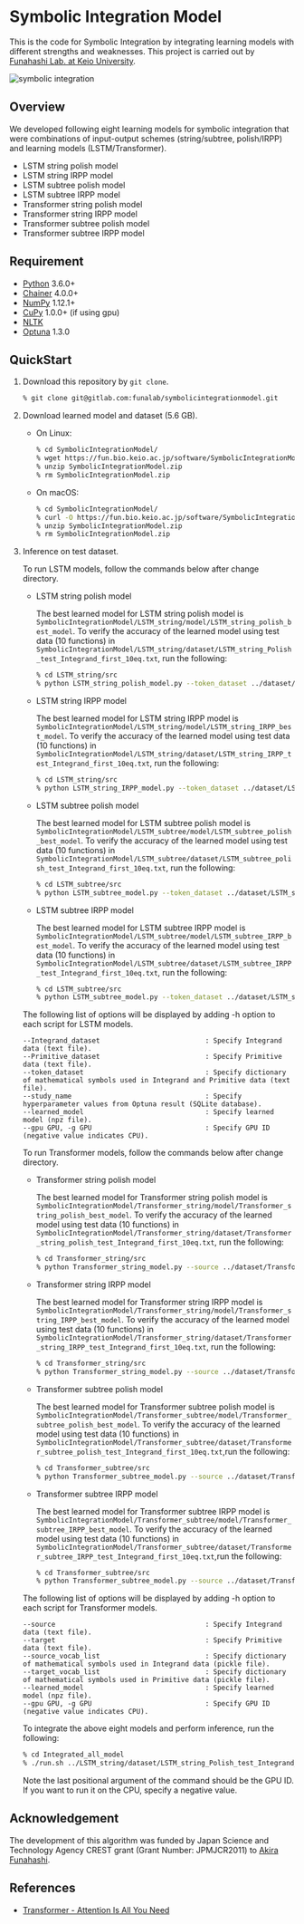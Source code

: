 # Symbolic Integration Model 

This is the code for Symbolic Integration by integrating learning models with different strengths and weaknesses.
This project is carried out by [Funahashi Lab. at Keio University](https://fun.bio.keio.ac.jp/).

![symbolic integration](https://gitlab.com/funalab/symbolicintegrationmodel/-/raw/images/image1.png)

## Overview

We developed following eight learning models for symbolic integration that were combinations of input-output schemes (string/subtree, polish/IRPP) and learning models (LSTM/Transformer).

- LSTM string polish model
- LSTM string IRPP model
- LSTM subtree polish model
- LSTM subtree IRPP model
- Transformer string polish model
- Transformer string IRPP model
- Transformer subtree polish model
- Transformer subtree IRPP model


## Requirement

- [Python](https://www.python.org/) 3.6.0+
- [Chainer](https://github.com/chainer/chainer/) 4.0.0+
- [NumPy](https://github.com/numpy/numpy) 1.12.1+
- [CuPy](https://github.com/cupy/cupy) 1.0.0+ (if using gpu)
- [NLTK](https://www.nltk.org/)
- [Optuna](https://github.com/optuna/optuna/releases/tag/v1.3.0) 1.3.0


## QuickStart

1. Download this repository by `git clone`.

   ```sh
   % git clone git@gitlab.com:funalab/symbolicintegrationmodel.git
   ```

2. Download learned model and dataset (5.6 GB).

   - On Linux:
     ```sh
     % cd SymbolicIntegrationModel/
     % wget https://fun.bio.keio.ac.jp/software/SymbolicIntegrationModel/SymbolicIntegrationModel.zip
     % unzip SymbolicIntegrationModel.zip
     % rm SymbolicIntegrationModel.zip
     ```
   - On macOS:
     ```sh
     % cd SymbolicIntegrationModel/
     % curl -O https://fun.bio.keio.ac.jp/software/SymbolicIntegrationModel/SymbolicIntegrationModel.zip
     % unzip SymbolicIntegrationModel.zip
     % rm SymbolicIntegrationModel.zip
     ```

3. Inference on test dataset.

   To run LSTM models, follow the commands below after change directory.   

   - LSTM string polish model
     
     The best learned model for LSTM string polish model is `SymbolicIntegrationModel/LSTM_string/model/LSTM_string_polish_best_model`.
     To verify the accuracy of the learned model using test data (10 functions) in `SymbolicIntegrationModel/LSTM_string/dataset/LSTM_string_Polish_test_Integrand_first_10eq.txt`, run the following:
   
     ```sh
     % cd LSTM_string/src
     % python LSTM_string_polish_model.py --token_dataset ../dataset/LSTM_string_polish_token.txt --Integrand_dataset ../dataset/LSTM_string_Polish_test_Integrand_first_10eq.txt --Primitive_dataset ../dataset/LSTM_string_Polish_test_Primitive_first_10eq.txt --study_name MLP_cupy_successiveHalvingPruner_epoch30_complete_correct_2nd_try_cross_valid --learned_model ../model/LSTM_string_polish_best_model [--gpu gpu]
     ```

   - LSTM string IRPP model
   
     The best learned model for LSTM string IRPP model is `SymbolicIntegrationModel/LSTM_string/model/LSTM_string_IRPP_best_model`.
     To verify the accuracy of the learned model using test data (10 functions) in `SymbolicIntegrationModel/LSTM_string/dataset/LSTM_string_IRPP_test_Integrand_first_10eq.txt`, run the following:

     ```sh
     % cd LSTM_string/src
     % python LSTM_string_IRPP_model.py --token_dataset ../dataset/LSTM_string_polish_token.txt --Integrand_dataset ../dataset/LSTM_string_IRPP_test_Integrand_first_10eq.txt --Primitive_dataset ../dataset/LSTM_string_IRPP_test_Primitive_first_10eq.txt --study_name MLP_cupy_MedianPruner_epoch30_integrand_reverse_polish_Primitive_polish_third_try_memory_edited_v102_continue_untilepoch200 --learned_model ../model/LSTM_string_IRPP_best_model [--gpu gpu]
     ```

   - LSTM subtree polish model
   
     The best learned model for LSTM subtree polish model is `SymbolicIntegrationModel/LSTM_subtree/model/LSTM_subtree_polish_best_model`.
     To verify the accuracy of the learned model using test data (10 functions) in `SymbolicIntegrationModel/LSTM_subtree/dataset/LSTM_subtree_polish_test_Integrand_first_10eq.txt`, run the following:

     ```sh
     % cd LSTM_subtree/src
     % python LSTM_subtree_model.py --token_dataset ../dataset/LSTM_subtree_polish_token.txt --Integrand_dataset ../dataset/LSTM_subtree_polish_test_Integrand_first_10eq.txt --Primitive_dataset ../dataset/LSTM_subtree_polish_test_Primitive_first_10eq.txt --study_name MLP_cupy_MedianPruner_epoch30_subtree_complete_correct_continue --learned_model ../model/LSTM_subtree_polish_best_model [--gpu gpu]
     ```

   - LSTM subtree IRPP model
   
     The best learned model for LSTM subtree IRPP model is `SymbolicIntegrationModel/LSTM_subtree/model/LSTM_subtree_IRPP_best_model`. 
     To verify the accuracy of the learned model using test data (10 functions) in `SymbolicIntegrationModel/LSTM_subtree/dataset/LSTM_subtree_IRPP_test_Integrand_first_10eq.txt`, run the following:

     ```sh
     % cd LSTM_subtree/src
     % python LSTM_subtree_model.py --token_dataset ../dataset/LSTM_subtree_IRPP_token.txt --Integrand_dataset ../dataset/LSTM_subtree_IRPP_test_Integrand_first_10eq.txt --Primitive_dataset ../dataset/LSTM_subtree_IRPP_test_Primitive_first_10eq.txt --study_name MLP_cupy_MedianPruner_epoch30_subtree_Integrand_reverse_polish_Primitive_polish_continue --learned_model ../model/LSTM_subtree_IRPP_best_model [--gpu gpu]
     ```

   The following list of options will be displayed by adding -h option to each script for LSTM models.

   ```
   --Integrand_dataset                          : Specify Integrand data (text file).
   --Primitive_dataset                          : Specify Primitive data (text file).
   --token_dataset                              : Specify dictionary of mathematical symbols used in Integrand and Primitive data (text file).
   --study_name                                 : Specify hyperparameter values from Optuna result (SQLite database).
   --learned_model                              : Specify learned model (npz file).
   --gpu GPU, -g GPU                            : Specify GPU ID (negative value indicates CPU).
   ```


   To run Transformer models, follow the commands below after change directory. 

   - Transformer string polish model
   
     The best learned model for Transformer string polish model is `SymbolicIntegrationModel/Transformer_string/model/Transformer_string_polish_best_model`.
     To verify the accuracy of the learned model using test data (10 functions) in `SymbolicIntegrationModel/Transformer_string/dataset/Transformer_string_polish_test_Integrand_first_10eq.txt`, run the following:

     ```sh
     % cd Transformer_string/src
     % python Transformer_string_model.py --source ../dataset/Transformer_string_polish_test_Integrand_first_10eq.txt --target ../dataset/Transformer_string_polish_test_Primitive_first_10eq.txt --source_vocab_list ../dataset/Transformer_string_polish_Integrand_vocab.pickle --target_vocab_list ../dataset/Transformer_string_polish_Primitive_vocab.pickle --learned_model ../model/Transformer_string_polish_best_model [--gpu gpu]
     ```

   - Transformer string IRPP model
   
     The best learned model for Transformer string IRPP model is `SymbolicIntegrationModel/Transformer_string/model/Transformer_string_IRPP_best_model`.
     To verify the accuracy of the learned model using test data (10 functions) in `SymbolicIntegrationModel/Transformer_string/dataset/Transformer_string_IRPP_test_Integrand_first_10eq.txt`, run the following:
 
     ```sh
     % cd Transformer_string/src
     % python Transformer_string_model.py --source ../dataset/Transformer_string_IRPP_test_Integrand_first_10eq.txt --target ../dataset/Transformer_string_IRPP_test_Primitive_first_10eq.txt --source_vocab_list ../dataset/Transformer_string_IRPP_source_vocab.pickle --target_vocab_list ../dataset/Transformer_string_IRPP_target_vocab.pickle --learned_model ../model/Transformer_string_IRPP_best_model [--gpu gpu]
     ```

   - Transformer subtree polish model
   
     The best learned model for Transformer subtree polish model is `SymbolicIntegrationModel/Transformer_subtree/model/Transformer_subtree_polish_best_model`.
     To verify the accuracy of the learned model using test data (10 functions) in `SymbolicIntegrationModel/Transformer_subtree/dataset/Transformer_subtree_polish_test_Integrand_first_10eq.txt`,run the following:

     ```sh
     % cd Transformer_subtree/src
     % python Transformer_subtree_model.py --source ../dataset/Transformer_subtree_polish_test_Integrand_first_10eq.txt --target ../dataset/Transformer_subtree_polish_test_Primitive_first_10eq.txt --source_vocab_list ../dataset/Transformer_subtree_polish_Integrand_vocab.pickle --target_vocab_list ../dataset/Transformer_subtree_polish_Primitive_vocab.pickle --learned_model ../model/Transformer_subtree_polish_best_model [--gpu gpu]
     ```

   - Transformer subtree IRPP model
   
     The best learned model for Transformer subtree IRPP model is `SymbolicIntegrationModel/Transformer_subtree/model/Transformer_subtree_IRPP_best_model`.
     To verify the accuracy of the learned model using test data (10 functions) in  `SymbolicIntegrationModel/Transformer_subtree/dataset/Transformer_subtree_IRPP_test_Integrand_first_10eq.txt`,run the following:

     ```sh
     % cd Transformer_subtree/src
     % python Transformer_subtree_model.py --source ../dataset/Transformer_subtree_IRPP_test_Integrand_first_10eq.txt  --target ../dataset/Transformer_subtree_IRPP_test_Primitive_first_10eq.txt --source_vocab_list ../dataset/Transformer_subtree_IRPP_Integrand_vocab.pickle --target_vocab_list ../dataset/Transformer_subtree_IRPP_Primitive_vocab.pickle --learned_model ../model/Transformer_subtree_IRPP_best_model [--gpu gpu]
     ```

   The following list of options will be displayed by adding -h option to each script for Transformer models.

   ```
   --source                                     : Specify Integrand data (text file).
   --target                                     : Specify Primitive data (text file).
   --source_vocab_list                          : Specify dictionary of mathematical symbols used in Integrand data (pickle file).
   --target_vocab_list                          : Specify dictionary of mathematical symbols used in Primitive data (pickle file).
   --learned_model                              : Specify learned model (npz file).
   --gpu GPU, -g GPU                            : Specify GPU ID (negative value indicates CPU).
   ```

   To integrate the above eight models and perform inference, run the following:

   ```sh
   % cd Integrated_all_model
   % ./run.sh ../LSTM_string/dataset/LSTM_string_Polish_test_Integrand_first_10eq.txt [gpu]
   ```
   Note the last positional argument of the command should be the GPU ID.
   If you want to run it on the CPU, specify a negative value.
   

## Acknowledgement

The development of this algorithm was funded by Japan Science and Technology Agency CREST grant (Grant Number: JPMJCR2011) to [Akira Funahashi](https://github.com/funasoul).


## References

- [Transformer - Attention Is All You Need](https://github.com/soskek/attention_is_all_you_need)
